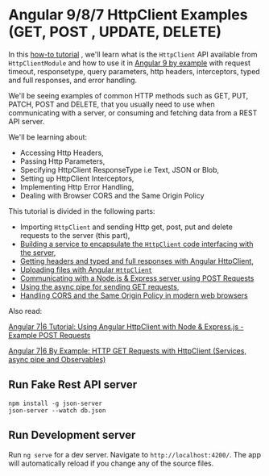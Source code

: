 # Angular 9/8/7 HttpClient Examples (GET, POST , UPDATE, DELETE)

In this [how-to tutorial](https://www.techiediaries.com/angular-http-client/)
, we'll learn what is  the `HttpClient`  API available from `HttpClientModule` and how to use it in [Angular 9 by example](https://www.techiediaries.com/angular-tutorial/) with request timeout, responsetype, query parameters, http headers, interceptors, typed and full responses, and error handling. 

We'll be seeing examples of common HTTP methods such as GET, PUT, PATCH, POST and DELETE, that you usually need to use when communicating with a server, or consuming and fetching data from a REST API server.

We'll be learning about:

- Accessing Http Headers,
- Passing Http Parameters, 
- Specifying HttpClient ResponseType i.e Text, JSON or Blob, 
- Setting up HttpClient Interceptors, 
- Implementing Http Error Handling,
- Dealing with Browser CORS and the Same Origin Policy


This tutorial is divided in the following parts:

- Importing `HttpClient` and sending Http get, post, put and delete requests to the server (this part),
- [Building a service to encapsulate the `HttpClient` code interfacing with the server](https://www.techiediaries.com/angular-httpclient),
- [Getting headers and typed and full responses with Angular HttpClient](https://www.techiediaries.com/angular-httpclient-headers-full-response),
- [Uploading files with Angular `HttpClient`](https://www.techiediaries.com/angular-file-upload-progress-bar)
- [Communicating with a Node.js & Express server using POST Requests](https://www.techiediaries.com/angular-tutorial-httpclient-post/)  
- [Using the async pipe for sending GET requests](https://www.techiediaries.com/angular-by-example-httpclient-get/),
- [Handling CORS and the Same Origin Policy in modern web browsers](https://www.techiediaries.com/fix-cors-with-angular-cli-proxy-configuration/)

Also read:

[Angular 7|6 Tutorial: Using Angular HttpClient with Node & Express.js - Example POST Requests](https://www.techiediaries.com/angular-tutorial-httpclient-post/)

[Angular 7|6 By Example: HTTP GET Requests with HttpClient (Services, async pipe and Observables)](https://www.techiediaries.com/angular-by-example-httpclient-get/)

## Run Fake Rest API server 

    npm install -g json-server
    json-server --watch db.json 

## Run Development server

Run `ng serve` for a dev server. Navigate to `http://localhost:4200/`. The app will automatically reload if you change any of the source files.


